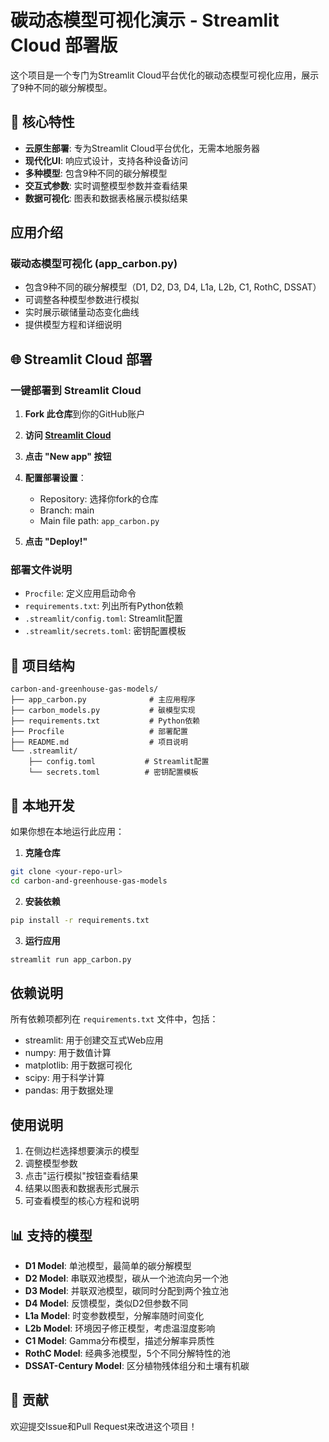 # 碳动态模型可视化演示 - Streamlit Cloud 部署版

这个项目是一个专门为Streamlit Cloud平台优化的碳动态模型可视化应用，展示了9种不同的碳分解模型。

## 🚀 核心特性

- **云原生部署**: 专为Streamlit Cloud平台优化，无需本地服务器
- **现代化UI**: 响应式设计，支持各种设备访问
- **多种模型**: 包含9种不同的碳分解模型
- **交互式参数**: 实时调整模型参数并查看结果
- **数据可视化**: 图表和数据表格展示模拟结果

## 应用介绍

### 碳动态模型可视化 (app_carbon.py)
- 包含9种不同的碳分解模型（D1, D2, D3, D4, L1a, L2b, C1, RothC, DSSAT）
- 可调整各种模型参数进行模拟
- 实时展示碳储量动态变化曲线
- 提供模型方程和详细说明

## 🌐 Streamlit Cloud 部署

### 一键部署到 Streamlit Cloud

1. **Fork 此仓库**到你的GitHub账户

2. **访问 [Streamlit Cloud](https://share.streamlit.io/)**

3. **点击 "New app" 按钮**

4. **配置部署设置**：
   - Repository: 选择你fork的仓库
   - Branch: main
   - Main file path: `app_carbon.py`

5. **点击 "Deploy!"**

### 部署文件说明

- `Procfile`: 定义应用启动命令
- `requirements.txt`: 列出所有Python依赖
- `.streamlit/config.toml`: Streamlit配置
- `.streamlit/secrets.toml`: 密钥配置模板

## 📁 项目结构

```
carbon-and-greenhouse-gas-models/
├── app_carbon.py              # 主应用程序
├── carbon_models.py           # 碳模型实现
├── requirements.txt           # Python依赖
├── Procfile                   # 部署配置
├── README.md                  # 项目说明
└── .streamlit/
    ├── config.toml           # Streamlit配置
    └── secrets.toml          # 密钥配置模板
```

## 🔧 本地开发

如果你想在本地运行此应用：

1. **克隆仓库**
```bash
git clone <your-repo-url>
cd carbon-and-greenhouse-gas-models
```

2. **安装依赖**
```bash
pip install -r requirements.txt
```

3. **运行应用**
```bash
streamlit run app_carbon.py
```

## 依赖说明

所有依赖项都列在 `requirements.txt` 文件中，包括：
- streamlit: 用于创建交互式Web应用
- numpy: 用于数值计算
- matplotlib: 用于数据可视化
- scipy: 用于科学计算
- pandas: 用于数据处理

## 使用说明

1. 在侧边栏选择想要演示的模型
2. 调整模型参数
3. 点击"运行模拟"按钮查看结果
4. 结果以图表和数据表形式展示
5. 可查看模型的核心方程和说明

## 📊 支持的模型

- **D1 Model**: 单池模型，最简单的碳分解模型
- **D2 Model**: 串联双池模型，碳从一个池流向另一个池
- **D3 Model**: 并联双池模型，碳同时分配到两个独立池
- **D4 Model**: 反馈模型，类似D2但参数不同
- **L1a Model**: 时变参数模型，分解率随时间变化
- **L2b Model**: 环境因子修正模型，考虑温湿度影响
- **C1 Model**: Gamma分布模型，描述分解率异质性
- **RothC Model**: 经典多池模型，5个不同分解特性的池
- **DSSAT-Century Model**: 区分植物残体组分和土壤有机碳

## 🤝 贡献

欢迎提交Issue和Pull Request来改进这个项目！